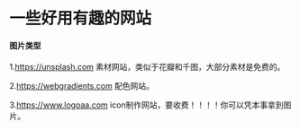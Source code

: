 # 一些好用有趣的网站

#### 图片类型
1.https://unsplash.com 素材网站，类似于花瓣和千图，大部分素材是免费的。

2.https://webgradients.com 配色网站。

3.https://www.logoaa.com  icon制作网站，要收费！！！！你可以凭本事拿到图片。